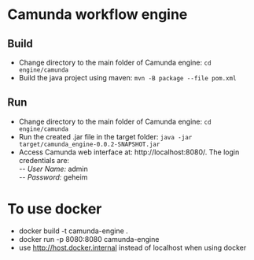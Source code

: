 # Camunda workflow engine

## Build
- Change directory to the main folder of Camunda engine: `cd engine/camunda`
- Build the java project using maven:  `mvn -B package --file pom.xml`
	
## Run
- Change directory to the main folder of Camunda engine:  `cd engine/camunda`
- Run the created .jar file in the target folder:  `java -jar target/camunda_engine-0.0.2-SNAPSHOT.jar`  
- Access Camunda web interface at: http://localhost:8080/. The login credentials are:  
	-- *User Name:* admin  
	-- *Password:* geheim
# To use docker  
- docker build -t camunda-engine .
- docker run -p 8080:8080 camunda-engine
- use http://host.docker.internal instead of localhost when using docker